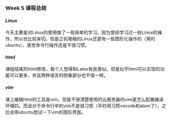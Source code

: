 ### Week 5 课程总结

#### *Linux*

<p>今天主要是对Linux的使用做了一些简单的学习。因为曾经学习过一些Linux的操作，所以也比较亲切。但是之前接触的Linux还是有一些图形化操作的（用的ubuntu），感觉命令行操作还是不很习惯。</p>

#### *html*

<p>课程结尾的html修改，我个人觉得和Latex有些类似。但是似乎html可以实现的功能可以更多，并且两种语言的侧重部分也不很一样。</p>

#### *vim*

<p>课上编辑html的工具是vim，但是不很清楚使用的云服务器的vim是怎么配置编译环境的。而且对于命令行中的vim不是很习惯（平时用习惯vscode和atom了），之后会用ubuntu尝试一下vim的图形界面。</p>

